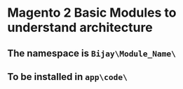 # Magento 2 Basic Modules to understand architecture

## The namespace is `Bijay\Module_Name\`

## To be installed in `app\code\`


